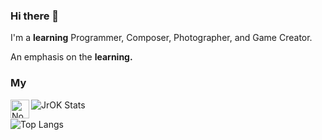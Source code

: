 ### Hi there 👋

I'm a **learning** Programmer, Composer, Photographer, and Game Creator.

An emphasis on the **learning.**

### My 
<a src="https://nodejs.org/en/"><img align="left" alt="NodeJS" src="https://github.com/jr-ok/jr-ok/blob/master/lualogo.png?raw=true" height="30px" width="30px"/><a/>


![JrOK Stats](https://github-readme-stats.vercel.app/api?username=jr-ok&theme=dark&show_icons=true)



![Top Langs](https://github-readme-stats.vercel.app/api/top-langs/?username=jr-ok&layout=compact&theme=dark)
